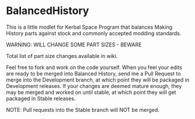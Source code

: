 # BalancedHistory

This is a little modlet for Kerbal Space Program that balances Making History parts against stock and commonly accepted modding standards.

WARNING: WILL CHANGE SOME PART SIZES - BEWARE

Total list of part size changes available in wiki.

Feel free to fork and work on the code yourself. When you feel your edits are ready to be merged into Balanced History, send me a Pull Request to merge into the Development branch, at which point they will be packaged in Development releases. If your changes are deemed mature enough, they may be merged and worked on until stable, at which point they will get packaged in Stable releases.

NOTE: Pull requests into the Stable branch will NOT be merged.
